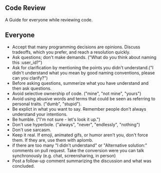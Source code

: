  ## Code Review
 
A Guide for everyone while reviewing code.

## Everyone
- Accept that many programming decisions are opinions. Discuss tradeoffs, which you prefer, and reach a resolution quickly.
- Ask questions; don't make demands. ("What do you think about naming this :user_id?")
- Ask for clarification by mentioning the points you didn't understand.("I didn't understand what you mean by good naming conventions, please can you clarify?")
- Before asking questions, summerize what you have understand and then ask questions.
- Avoid selective ownership of code. ("mine", "not mine", "yours")
- Avoid using abusive words and terms that could be seen as referring to personal traits. ("dumb", "stupid"). 
- Be explict in what you want to say. Remember people don't always understand your intentions.
- Be humble. ("I'm not sure - let's look it up.")
- Don't use hyperbole. ("always", "never", "endlessly", "nothing")
- Don't use sarcasm.
- Keep it real. If emoji, animated gifs, or humor aren't you, don't force them. If they are, use them with aplomb.
- if there are too many "I didn't understand" or "Alternative solution:" comments on pull request.
Take the conversion were you can talk synchronously (e.g. chat, screensharing, in person) 
- Post a follow-up comment summarizing the discussion and what was concluded.
